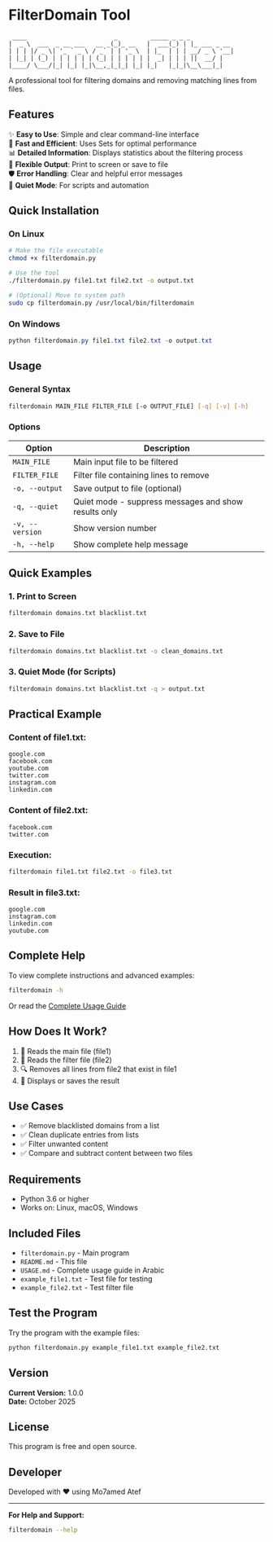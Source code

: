# FilterDomain Tool

```
 ____                        _         _____ _ _ _            
|  _ \  ___  _ __ ___   __ _(_)_ __   |  ___(_) | |_ ___ _ __ 
| | | |/ _ \| '_ ` _ \ / _` | | '_ \  | |_  | | | __/ _ \ '__|
| |_| | (_) | | | | | | (_| | | | | | |  _| | | | ||  __/ |   
|____/ \___/|_| |_| |_|\__,_|_|_| |_| |_|   |_|_|\__\___|_|   
```

A professional tool for filtering domains and removing matching lines from files.

## Features

✨ **Easy to Use**: Simple and clear command-line interface  
🚀 **Fast and Efficient**: Uses Sets for optimal performance  
📊 **Detailed Information**: Displays statistics about the filtering process  
💾 **Flexible Output**: Print to screen or save to file  
🛡️ **Error Handling**: Clear and helpful error messages  
🤫 **Quiet Mode**: For scripts and automation  

## Quick Installation

### On Linux

```bash
# Make the file executable
chmod +x filterdomain.py

# Use the tool
./filterdomain.py file1.txt file2.txt -o output.txt

# (Optional) Move to system path
sudo cp filterdomain.py /usr/local/bin/filterdomain
```

### On Windows

```powershell
python filterdomain.py file1.txt file2.txt -o output.txt
```

## Usage

### General Syntax
```bash
filterdomain MAIN_FILE FILTER_FILE [-o OUTPUT_FILE] [-q] [-v] [-h]
```

### Options

| Option | Description |
|--------|-------------|
| `MAIN_FILE` | Main input file to be filtered |
| `FILTER_FILE` | Filter file containing lines to remove |
| `-o, --output` | Save output to file (optional) |
| `-q, --quiet` | Quiet mode - suppress messages and show results only |
| `-v, --version` | Show version number |
| `-h, --help` | Show complete help message |

## Quick Examples

### 1. Print to Screen
```bash
filterdomain domains.txt blacklist.txt
```

### 2. Save to File
```bash
filterdomain domains.txt blacklist.txt -o clean_domains.txt
```

### 3. Quiet Mode (for Scripts)
```bash
filterdomain domains.txt blacklist.txt -q > output.txt
```

## Practical Example

### Content of file1.txt:
```
google.com
facebook.com
youtube.com
twitter.com
instagram.com
linkedin.com
```

### Content of file2.txt:
```
facebook.com
twitter.com
```

### Execution:
```bash
filterdomain file1.txt file2.txt -o file3.txt
```

### Result in file3.txt:
```
google.com
instagram.com
linkedin.com
youtube.com
```

## Complete Help

To view complete instructions and advanced examples:
```bash
filterdomain -h
```

Or read the [Complete Usage Guide](USAGE.md)

## How Does It Work?

1. 📂 Reads the main file (file1)
2. 📂 Reads the filter file (file2)  
3. 🔍 Removes all lines from file2 that exist in file1
4. 💾 Displays or saves the result

## Use Cases

- ✅ Remove blacklisted domains from a list
- ✅ Clean duplicate entries from lists
- ✅ Filter unwanted content
- ✅ Compare and subtract content between two files

## Requirements

- Python 3.6 or higher
- Works on: Linux, macOS, Windows

## Included Files

- `filterdomain.py` - Main program
- `README.md` - This file
- `USAGE.md` - Complete usage guide in Arabic
- `example_file1.txt` - Test file for testing
- `example_file2.txt` - Test filter file

## Test the Program

Try the program with the example files:
```bash
python filterdomain.py example_file1.txt example_file2.txt
```

## Version

**Current Version:** 1.0.0  
**Date:** October 2025

## License

This program is free and open source.

## Developer

Developed with ❤️ using Mo7amed Atef

---

**For Help and Support:**
```bash
filterdomain --help
```

